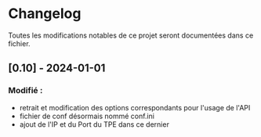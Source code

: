 # Changelog

Toutes les modifications notables de ce projet seront documentées dans ce fichier.

## [0.10] - 2024-01-01

### Modifié :
- retrait et modification des options correspondants pour l'usage de l'API
- fichier de conf désormais nommé conf.ini
- ajout de l'IP et du Port du TPE dans ce dernier
